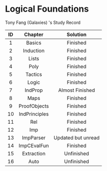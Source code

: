# Logical Foundations
Tony Fang (Galaxies) 's Study Record

|  ID  |    Chapter    |      Solution      |
| :--: | :-----------: | :----------------: |
|  1   |    Basics     |      Finished      |
|  2   |   Induction   |      Finished      |
|  3   |     Lists     |      Finished      |
|  4   |     Poly      |      Finished      |
|  5   |    Tactics    |      Finished      |
|  6   |     Logic     |      Finished      |
|  7   |    IndProp    |  Almost Finished   |
|  8   |     Maps      |      Finished      |
|  9   | ProofObjects  |      Finished      |
|  10  | IndPrinciples |      Finished      |
|  11  |      Rel      |      Finished      |
|  12  |      Imp      |      Finished      |
|  13  |   ImpParser   | Updated but unread |
|  14  |  ImpCEvalFun  |      Finished      |
|  15  |  Extraction   |     Unfinished     |
|  16  |     Auto      |     Unfinished     |



